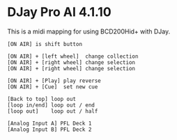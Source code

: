 # DJay Pro AI 4.1.10
This is a midi mapping for using BCD200Hid+ with DJay.

```
[ON AIR] is shift button

[ON AIR] + [left wheel]  change collection
[ON AIR] + [right wheel] change selection
[ON AIR] + [right wheel] change selection

[ON AIR] + [Play] play reverse
[ON AIR] + [Cue]  set new cue

[Back to top] loop out
[loop in/end] loop out / end
[loop out]    loop out / half

[Analog Input A] PFL Deck 1
[Analog Input B] PFL Deck 2
```
